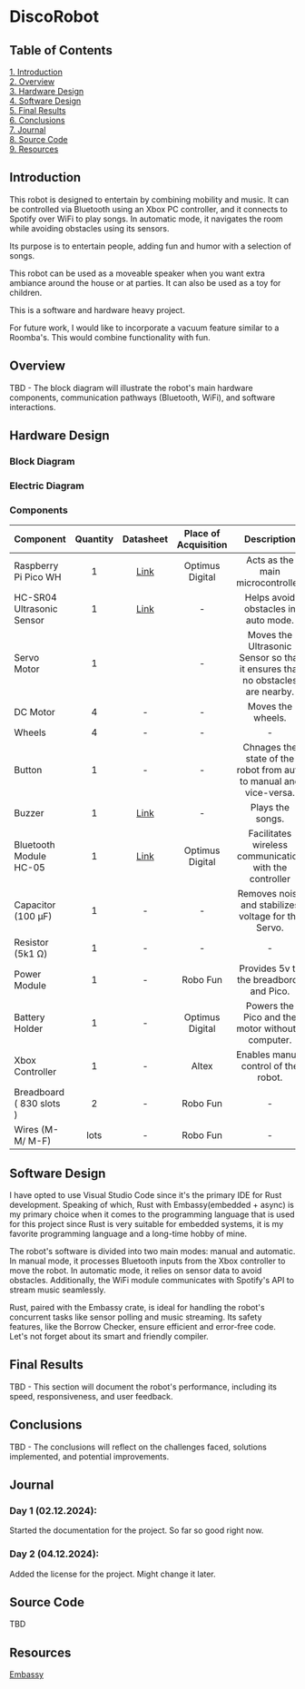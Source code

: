 # DiscoRobot
## Table of Contents
[1. Introduction](#introduction)\
[2. Overview](#overview)\
[3. Hardware Design](#hardware-design)\
[4. Software Design](#software-design)\
[5. Final Results](#final-results)\
[6. Conclusions](#conclusions)\
[7. Journal](#journal)\
[8. Source Code](#source-code)\
[9. Resources](#resources)

## Introduction
This robot is designed to entertain by combining mobility and music. It can be controlled via Bluetooth using an Xbox PC controller, and it connects to Spotify over WiFi to play songs. In automatic mode, it navigates the room while avoiding obstacles using its sensors.

Its purpose is to entertain people, adding fun and humor with a selection of songs.

This robot can be used as a moveable speaker when you want extra ambiance around the house or at parties. It can also be used as a toy for children.

This is a software and hardware heavy project.

For future work, I would like to incorporate a vacuum feature similar to a Roomba's. This would combine functionality with fun.

## Overview
TBD - The block diagram will illustrate the robot's main hardware components, communication pathways (Bluetooth, WiFi), and software interactions.

## Hardware Design
### Block Diagram
### Electric Diagram
### Components
| Component                 | Quantity | Datasheet                                                          | Place of Acquisition | Description |
| :------------------------ | :------: | :----------------------------------------------------------------: | :------------------: | :---------: |
| Raspberry Pi Pico WH      |     1    | [Link](https://datasheets.raspberrypi.com/picow/pico-w-datasheet.pdf)      | Optimus Digital      | Acts as the main microcontroller.   |          
| HC-SR04 Ultrasonic Sensor |     1    | [Link](https://cdn.sparkfun.com/datasheets/Sensors/Proximity/HCSR04.pdf)   | -                    | Helps avoid obstacles in auto mode. |
| Servo Motor               |     1    |                                                                    | -                    | Moves the Ultrasonic Sensor so that it ensures that no obstacles are nearby. |      
| DC Motor                  |     4    | -                                                                  | -                    | Moves the wheels. |
| Wheels                    |     4    | -                                                                  | -                    | - |
| Button                    |     1    | -                                                                  | -                    | Chnages the state of the robot from auto to manual and vice-versa. |
| Buzzer                    |     1    | [Link](https://www.farnell.com/datasheets/2171929.pdf)                     | -                    | Plays the songs. |
| Bluetooth Module HC-05    |     1    | [Link](https://components101.com/sites/default/files/component_datasheet/HC-05%20Datasheet.pdf)                                                                   | Optimus Digital      | Facilitates wireless communication with the controller |
| Capacitor (100 μF)        |     1    | -                                                                  | -                    | Removes noise and stabilizes voltage for the Servo. |
| Resistor (5k1 Ω)          |     1    | -                                                                  | -                    | - |
| Power Module              |     1    | -                                                                  | Robo Fun             | Provides 5v to the breadbords and Pico. |
| Battery Holder            |     1    | -                                                                  | Optimus Digital      | Powers the Pico and the motor without a computer. | 
| Xbox Controller           |     1    | -                                                                  | Altex                | Enables manual control of the robot. |
| Breadboard ( 830 slots )  |     2    | -                                                                  | Robo Fun             | -                                    |
| Wires (M-M/ M-F)          |   lots   | -                                                                  | Robo Fun             | - |
  
## Software Design
I have opted to use Visual Studio Code since it's the primary IDE for Rust development. Speaking of which, Rust with Embassy(embedded + async) is my primary choice when it comes to the programming language that is used for this project since Rust is very suitable for embedded systems, it is my favorite programming language and a long-time hobby of mine.

The robot's software is divided into two main modes: manual and automatic. In manual mode, it processes Bluetooth inputs from the Xbox controller to move the robot. In automatic mode, it relies on sensor data to avoid obstacles. Additionally, the WiFi module communicates with Spotify's API to stream music seamlessly.

Rust, paired with the Embassy crate, is ideal for handling the robot's concurrent tasks like sensor polling and music streaming. Its safety features, like the Borrow Checker, ensure efficient and error-free code. Let's not forget about its smart and friendly compiler.

## Final Results
TBD - This section will document the robot's performance, including its speed, responsiveness, and user feedback.

## Conclusions
TBD - The conclusions will reflect on the challenges faced, solutions implemented, and potential improvements.

## Journal
### Day 1 (02.12.2024):
Started the documentation for the project. So far so good right now.

### Day 2 (04.12.2024):
Added the license for the project. Might change it later.

## Source Code
TBD

## Resources
[Embassy](https://embassy.dev/)

